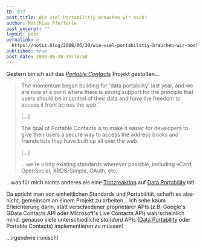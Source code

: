 ```yaml
---
ID: 937
post_title: Wie viel Portabilitiy brauchen wir noch?
author: Matthias Pfefferle
post_excerpt: ""
layout: post
permalink: >
  https://notiz.blog/2008/06/30/wie-viel-portabilitiy-brauchen-wir-noch/
published: true
post_date: 2008-06-30 19:18:58
---
```

<!-- wp:paragraph -->
<p>Gestern bin ich auf das <em><a href="http://portablecontacts.net/">Portable Contacts</a></em> Projekt gestoßen...</p>
<!-- /wp:paragraph -->

<!-- wp:quote -->
<blockquote class="wp-block-quote">
	<p>The momentum began building for 'data portability' last year, and we are now at a point where there is strong support for the principle that users should be in control of their data and have the freedom to access it from across the web.</p>
	<p>[...]</p>
	<p>The goal of Portable Contacts is to make it easier for developers to give their users a secure way to access the address books and friends lists they have built up all over the web.</p>
	<p>[...]</p>
	<p>...we're using existing standards wherever possible, including vCard, OpenSocial, XRDS-Simple, OAuth, etc.</p>
</blockquote>
<!-- /wp:quote -->

<!-- wp:paragraph -->
<p>...was für mich nichts anderes als eine <a href="https://notiz.blog/2008/05/13/dataportability-fatigue/">Trotzreaktion</a> auf <a href="http://dataportability.org">Data Portability</a> ist!</p>
<!-- /wp:paragraph -->

<!-- wp:paragraph -->
<p>Da spricht man von einheitlichen Standards und Portabilität, schafft es aber nicht, gemeinsam an einem Projekt zu arbeiten... Ich sehe kaum Erleichterung darin, statt verschiedener proprietärer APIs (z.B. Google's GData Contacts API oder Microsoft's Live Contacts API) wahrscheinlich mind. genauso viele unterschiedliche <em>standard</em> APIs (<a href="http://dataportability.org">Data Portability</a> oder Portable Contacts) implementieren zu müssen!</p>
<!-- /wp:paragraph -->

<!-- wp:paragraph -->
<p>...irgendwie ironisch!</p>
<!-- /wp:paragraph -->